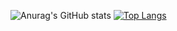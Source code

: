 ![Anurag's GitHub stats](https://github-readme-stats.vercel.app/api?username=BSReis&theme=blueberry) [![Top Langs](https://github-readme-stats.vercel.app/api/top-langs/?username=BSReis&layout=compact)](https://github.com/BSReis/github-readme-stats)


